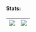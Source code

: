 #### Stats:
| <img align="center" src="https://github-readme-stats.vercel.app/api?username=7W1571X&show_icons=true&theme=github_dark&custom_title=Stats"/> | <img align="center" src="https://github-readme-stats.vercel.app/api/top-langs/?username=7W1571X&show_icons=true&layout=compact&theme=github_dark"/> |
| ------------- | ------------- |
